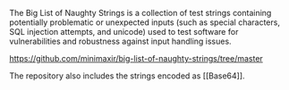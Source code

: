 The Big List of Naughty Strings is a collection of test strings containing potentially problematic or unexpected inputs (such as special characters, SQL injection attempts, and unicode) used to test software for vulnerabilities and robustness against input handling issues.

https://github.com/minimaxir/big-list-of-naughty-strings/tree/master

The repository also includes the strings encoded as [[Base64]].